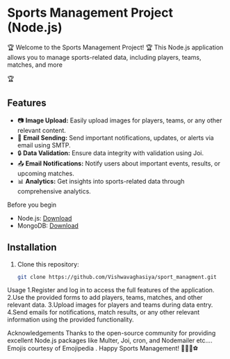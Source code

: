 # Sports Management Project (Node.js)

🏆 Welcome to the Sports Management Project! 🏆
This Node.js application allows you to manage sports-related data, including players, teams, matches, and more

🏆
## Features

- 📷 **Image Upload:** Easily upload images for players, teams, or any other relevant content.
- 📧 **Email Sending:** Send important notifications, updates, or alerts via email using SMTP.
- 🔒 **Data Validation:** Ensure data integrity with validation using Joi.
- 📤 **Email Notifications:** Notify users about important events, results, or upcoming matches.
- 📊 **Analytics:** Get insights into sports-related data through comprehensive analytics.

Before you begin
- Node.js: [Download](https://nodejs.org/)
- MongoDB: [Download](https://www.mongodb.com/try/download/community)

## Installation

1. Clone this repository:

   ```bash
   git clone https://github.com/Vishwavaghasiya/sport_managment.git

Usage
1.Register and log in to access the full features of the application.
2.Use the provided forms to add players, teams, matches, and other relevant data.
3.Upload images for players and teams during data entry.
4.Send emails for notifications, match results, or any other relevant information using the provided functionality.

Acknowledgements
Thanks to the open-source community for providing excellent Node.js packages like Multer, Joi, cron, and Nodemailer etc....
Emojis courtesy of Emojipedia .
Happy Sports Management! 🎉🏀🏈⚽️
